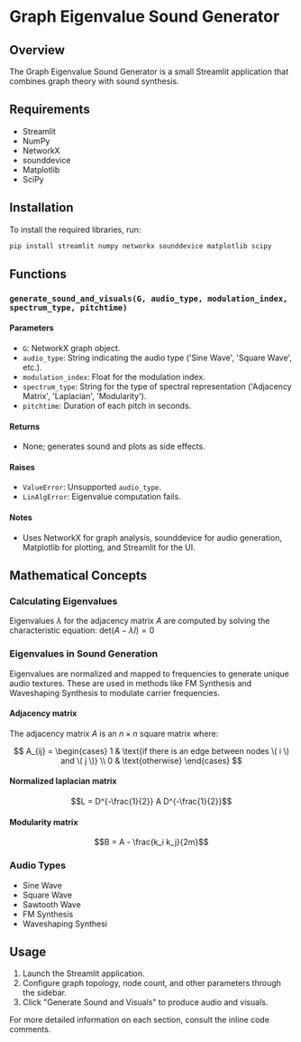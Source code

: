# Graph Eigenvalue Sound Generator

## Overview

The Graph Eigenvalue Sound Generator is a small Streamlit application that combines graph theory with sound synthesis. 

## Requirements

- Streamlit
- NumPy
- NetworkX
- sounddevice
- Matplotlib
- SciPy

## Installation

To install the required libraries, run:

```bash
pip install streamlit numpy networkx sounddevice matplotlib scipy
```

## Functions

### `generate_sound_and_visuals(G, audio_type, modulation_index, spectrum_type, pitchtime)`

#### Parameters

- `G`: NetworkX graph object.
- `audio_type`: String indicating the audio type ('Sine Wave', 'Square Wave', etc.).
- `modulation_index`: Float for the modulation index.
- `spectrum_type`: String for the type of spectral representation ('Adjacency Matrix', 'Laplacian', 'Modularity').
- `pitchtime`: Duration of each pitch in seconds.

#### Returns

- None; generates sound and plots as side effects.

#### Raises

- `ValueError`: Unsupported `audio_type`.
- `LinAlgError`: Eigenvalue computation fails.

#### Notes

- Uses NetworkX for graph analysis, sounddevice for audio generation, Matplotlib for plotting, and Streamlit for the UI.

## Mathematical Concepts

### Calculating Eigenvalues

Eigenvalues $\lambda$ for the adjacency matrix $A$ are computed by solving the characteristic equation: $\text{det}(A - \lambda I) = 0$

### Eigenvalues in Sound Generation

Eigenvalues are normalized and mapped to frequencies to generate unique audio textures. These are used in methods like FM Synthesis and Waveshaping Synthesis to modulate carrier frequencies.

#### Adjacency matrix

The adjacency matrix $A$ is an $n \times n$ square matrix where:

$$ A_{ij} = \begin{cases} 
1 & \text{if there is an edge between nodes \( i \) and \( j \)} \\
0 & \text{otherwise}
\end{cases} $$

#### Normalized laplacian matrix

$$L = D^{-\frac{1}{2}} A D^{-\frac{1}{2}}$$

#### Modularity matrix
$$B = A - \frac{k_i k_j}{2m}$$

### Audio Types

- Sine Wave
- Square Wave
- Sawtooth Wave
- FM Synthesis
- Waveshaping Synthesi



## Usage

1. Launch the Streamlit application.
2. Configure graph topology, node count, and other parameters through the sidebar.
3. Click "Generate Sound and Visuals" to produce audio and visuals.

For more detailed information on each section, consult the inline code comments.